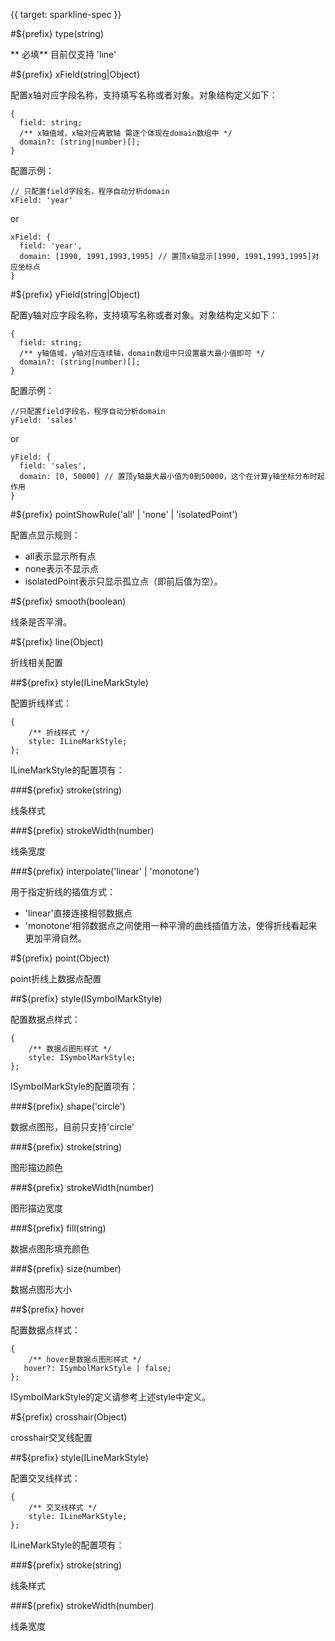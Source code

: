 {{ target: sparkline-spec }}

#${prefix} type(string)

** 必填**  目前仅支持 'line'

#${prefix} xField(string|Object)

配置x轴对应字段名称，支持填写名称或者对象。对象结构定义如下：

```
{
  field: string;
  /** x轴值域，x轴对应离散轴 需逐个体现在domain数组中 */
  domain?: (string|number)[];
}
```

配置示例：

```
// 只配置field字段名，程序自动分析domain
xField: 'year'
```
or
```
xField: {
  field: 'year',
  domain: [1990, 1991,1993,1995] // 置顶x轴显示[1990, 1991,1993,1995]对应坐标点
}
```

#${prefix} yField(string|Object)

配置y轴对应字段名称，支持填写名称或者对象。对象结构定义如下：

```
{
  field: string;
  /** y轴值域，y轴对应连续轴，domain数组中只设置最大最小值即可 */
  domain?: (string|number)[];
}
```
配置示例：

```
//只配置field字段名，程序自动分析domain
yField: 'sales'
```
or
```
yField: {
  field: 'sales',
  domain: [0, 50000] // 置顶y轴最大最小值为0到50000，这个在计算y轴坐标分布时起作用
}
```

#${prefix} pointShowRule('all' | 'none' | 'isolatedPoint')

配置点显示规则：
- all表示显示所有点 
- none表示不显示点
- isolatedPoint表示只显示孤立点（即前后值为空）。


#${prefix} smooth(boolean)

线条是否平滑。

#${prefix} line(Object)

折线相关配置

##${prefix} style(ILineMarkStyle)

配置折线样式：

```
{
    /** 折线样式 */
    style: ILineMarkStyle;
};
```
ILineMarkStyle的配置项有：

###${prefix} stroke(string)

线条样式

###${prefix} strokeWidth(number)

线条宽度

###${prefix} interpolate('linear' | 'monotone')

用于指定折线的插值方式：
- 'linear'直接连接相邻数据点
- 'monotone'相邻数据点之间使用一种平滑的曲线插值方法，使得折线看起来更加平滑自然。

#${prefix} point(Object)

point折线上数据点配置 

##${prefix} style(ISymbolMarkStyle)

配置数据点样式：

```
{
    /** 数据点图形样式 */
    style: ISymbolMarkStyle;
};
```
ISymbolMarkStyle的配置项有：

###${prefix} shape('circle')

数据点图形，目前只支持'circle'

###${prefix} stroke(string)

图形描边颜色

###${prefix} strokeWidth(number)

图形描边宽度

###${prefix} fill(string)

数据点图形填充颜色

###${prefix} size(number)

数据点图形大小

##${prefix} hover

配置数据点样式：

```
{
    /** hover是数据点图形样式 */
   hover?: ISymbolMarkStyle | false;
};
```
ISymbolMarkStyle的定义请参考上述style中定义。

#${prefix} crosshair(Object)

crosshair交叉线配置 

##${prefix} style(ILineMarkStyle)

配置交叉线样式：

```
{
    /** 交叉线样式 */
    style: ILineMarkStyle;
};
```
ILineMarkStyle的配置项有：

###${prefix} stroke(string)

线条样式

###${prefix} strokeWidth(number)

线条宽度
